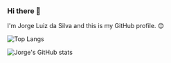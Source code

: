 ### Hi there 👋

I'm Jorge Luiz da Silva and this is my GitHub profile. 😊

![Top Langs](https://github-readme-stats.vercel.app/api/top-langs/?username=jlsilva01&layout=compact&show_icons=false&theme=dark&locale=pt-br&card_width=467px)

![Jorge's GitHub stats](https://github-readme-stats.vercel.app/api?username=jlsilva01&show_icons=true&theme=dark&locale=pt-br)

